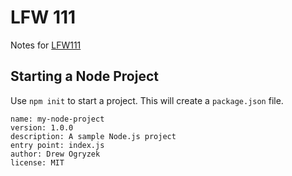 # LFW 111

Notes for [LFW111](https://training.linuxfoundation.org/training/introduction-to-nodejs-lfw111/)  
  
## Starting a Node Project  
  
Use `npm init` to start a project. This will create a `package.json` file.  
```
name: my-node-project
version: 1.0.0
description: A sample Node.js project
entry point: index.js
author: Drew Ogryzek
license: MIT
```

